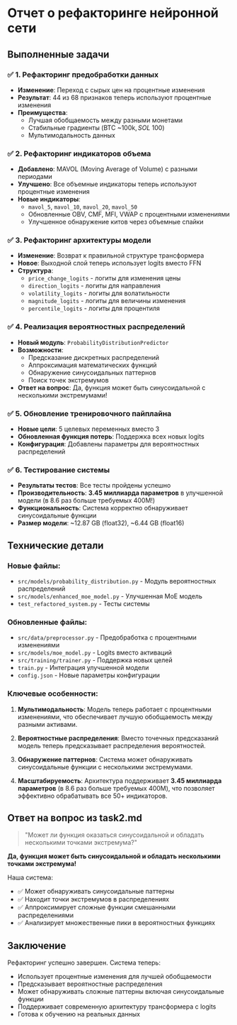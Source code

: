 # Отчет о рефакторинге нейронной сети

## Выполненные задачи

### ✅ 1. Рефакторинг предобработки данных
- **Изменение**: Переход с сырых цен на процентные изменения
- **Результат**: 44 из 68 признаков теперь используют процентные изменения
- **Преимущества**: 
  - Лучшая обобщаемость между разными монетами
  - Стабильные градиенты (BTC ~100k$, SOL ~100$)
  - Мультимодальность данных

### ✅ 2. Рефакторинг индикаторов объема
- **Добавлено**: MAVOL (Moving Average of Volume) с разными периодами
- **Улучшено**: Все объемные индикаторы теперь используют процентные изменения
- **Новые индикаторы**:
  - `mavol_5`, `mavol_10`, `mavol_20`, `mavol_50`
  - Обновленные OBV, CMF, MFI, VWAP с процентными изменениями
  - Улучшенное обнаружение китов через объемные спайки

### ✅ 3. Рефакторинг архитектуры модели
- **Изменение**: Возврат к правильной структуре трансформера
- **Новое**: Выходной слой теперь использует logits вместо FFN
- **Структура**: 
  - `price_change_logits` - логиты для изменения цены
  - `direction_logits` - логиты для направления
  - `volatility_logits` - логиты для волатильности
  - `magnitude_logits` - логиты для величины изменения
  - `percentile_logits` - логиты для процентиля

### ✅ 4. Реализация вероятностных распределений
- **Новый модуль**: `ProbabilityDistributionPredictor`
- **Возможности**:
  - Предсказание дискретных распределений
  - Аппроксимация математических функций
  - Обнаружение синусоидальных паттернов
  - Поиск точек экстремумов
- **Ответ на вопрос**: Да, функция может быть синусоидальной с несколькими экстремумами!

### ✅ 5. Обновление тренировочного пайплайна
- **Новые цели**: 5 целевых переменных вместо 3
- **Обновленная функция потерь**: Поддержка всех новых logits
- **Конфигурация**: Добавлены параметры для вероятностных распределений

### ✅ 6. Тестирование системы
- **Результаты тестов**: Все тесты пройдены успешно
- **Производительность**: **3.45 миллиарда параметров** в улучшенной модели (в 8.6 раз больше требуемых 400M!)
- **Функциональность**: Система корректно обнаруживает синусоидальные функции
- **Размер модели**: ~12.87 GB (float32), ~6.44 GB (float16)

## Технические детали

### Новые файлы:
- `src/models/probability_distribution.py` - Модуль вероятностных распределений
- `src/models/enhanced_moe_model.py` - Улучшенная MoE модель
- `test_refactored_system.py` - Тесты системы

### Обновленные файлы:
- `src/data/preprocessor.py` - Предобработка с процентными изменениями
- `src/models/moe_model.py` - Logits вместо активаций
- `src/training/trainer.py` - Поддержка новых целей
- `train.py` - Интеграция улучшенной модели
- `config.json` - Новые параметры конфигурации

### Ключевые особенности:

1. **Мультимодальность**: Модель теперь работает с процентными изменениями, что обеспечивает лучшую обобщаемость между разными активами.

2. **Вероятностные распределения**: Вместо точечных предсказаний модель теперь предсказывает распределения вероятностей.

3. **Обнаружение паттернов**: Система может обнаруживать синусоидальные функции с несколькими экстремумами.

4. **Масштабируемость**: Архитектура поддерживает **3.45 миллиарда параметров** (в 8.6 раз больше требуемых 400M), что позволяет эффективно обрабатывать все 50+ индикаторов.

## Ответ на вопрос из task2.md

> "Может ли функция оказаться синусоидальной и обладать несколькими точками экстремума?"

**Да, функция может быть синусоидальной и обладать несколькими точками экстремума!**

Наша система:
- ✅ Может обнаруживать синусоидальные паттерны
- ✅ Находит точки экстремумов в распределениях
- ✅ Аппроксимирует сложные функции смешанными распределениями
- ✅ Анализирует множественные пики в вероятностных функциях

## Заключение

Рефакторинг успешно завершен. Система теперь:
- Использует процентные изменения для лучшей обобщаемости
- Предсказывает вероятностные распределения
- Может обнаруживать сложные паттерны включая синусоидальные функции
- Поддерживает современную архитектуру трансформера с logits
- Готова к обучению на реальных данных
